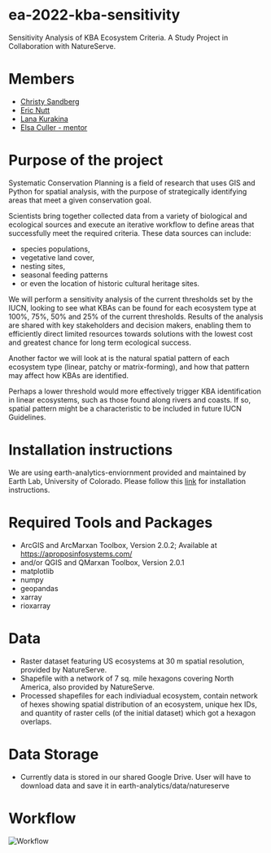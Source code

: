 # ea-2022-kba-sensitivity
Sensitivity Analysis of KBA Ecosystem Criteria. A Study Project in Collaboration with NatureServe.

# Members 
* [Christy Sandberg](https://github.com/csandberg303)
* [Eric Nutt](https://github.com/ericrnutt5)
* [Lana Kurakina](https://github.com/S-Kur)
* [Elsa Culler - mentor](https://github.com/eculler)

# Purpose of the project
Systematic Conservation Planning is a field of research that uses GIS and Python for spatial analysis, with the purpose of strategically identifying areas that meet a given conservation goal.

Scientists bring together collected data from a variety of biological and ecological sources and execute an iterative workflow to define areas that successfully meet the required criteria. These data sources can include:

* species populations,
* vegetative land cover,
* nesting sites,
* seasonal feeding patterns
* or even the location of historic cultural heritage sites.

We will perform a sensitivity analysis of the current thresholds set by the IUCN, looking to see what KBAs can be found for each ecosystem type at 100%, 75%, 50% and 25% of the current thresholds. Results of the analysis are shared with key stakeholders and decision makers, enabling them to efficiently direct limited resources towards solutions with the lowest cost and greatest chance for long term ecological success.

Another factor we will look at is the natural spatial pattern of each ecosystem type (linear, patchy or matrix-forming), and how that pattern may affect how KBAs are identified.

Perhaps a lower threshold would more effectively trigger KBA identification in linear ecosystems, such as those found along rivers and coasts. If so, spatial pattern might be a characteristic to be included in future IUCN Guidelines.

# Installation instructions
We are using earth-analytics-enviornment provided and maintained by Earth Lab, University of Colorado. Please follow this [link](https://www.earthdatascience.org/workshops/setup-earth-analytics-python/) for installation instructions.

# Required Tools and Packages
* ArcGIS and ArcMarxan Toolbox, Version 2.0.2; Available at https://aproposinfosystems.com/
* and/or QGIS and QMarxan Toolbox, Version 2.0.1
* matplotlib
* numpy
* geopandas
* xarray
* rioxarray

# Data
* Raster dataset featuring US ecosystems at 30 m spatial resolution, provided by NatureServe.
* Shapefile with a network of 7 sq. mile hexagons covering North America, also provided by NatureServe.
* Processed shapefiles for each indiviadual ecosystem, contain network of hexes showing spatial distribution of an ecosystem, unique hex IDs, and quantity of raster cells (of the initial dataset) which got a hexagon overlaps.

# Data Storage
* Currently data is stored in our shared Google Drive. User will have to download data and save it in earth-analytics/data/natureserve


# Workflow


![Workflow](https://github.com/S-Kur/ea-2022-kba-sensitivity/blob/main/assests/figures/KBA_Analysis_Workflow.jpg)
